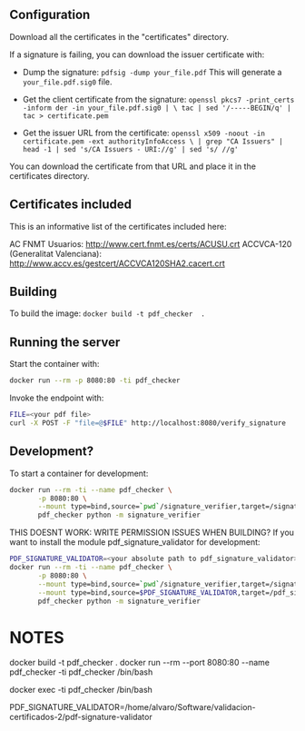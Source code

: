 ## Configuration
Download all the certificates in the "certificates" directory.

If a signature is failing, you can download the issuer certificate with:
- Dump the signature:
  `pdfsig -dump your_file.pdf`
  This will generate a `your_file.pdf.sig0` file.

- Get the client certificate from the signature:
  `openssl pkcs7 -print_certs -inform der -in your_file.pdf.sig0 | \
          tac | sed '/-----BEGIN/q' | tac > certificate.pem`

- Get the issuer URL from the certificate:
  `openssl x509 -noout -in certificate.pem -ext authorityInfoAccess \
    | grep "CA Issuers" | head -1 | sed 's/CA Issuers - URI://g' | sed 's/ //g'`

You can download the certificate from that URL and place it in the certificates directory.

## Certificates included
This is an informative list of the certificates included here:

AC FNMT Usuarios:                     http://www.cert.fnmt.es/certs/ACUSU.crt
ACCVCA-120 (Generalitat Valenciana):  http://www.accv.es/gestcert/ACCVCA120SHA2.cacert.crt

## Building
To build the image:
`docker build -t pdf_checker  .`


## Running the server

Start the container with:
```bash
docker run --rm -p 8080:80 -ti pdf_checker
```

Invoke the endpoint with:
```bash
FILE=<your pdf file>
curl -X POST -F "file=@$FILE" http://localhost:8080/verify_signature
```

## Development?

To start a container for development:
```bash
docker run --rm -ti --name pdf_checker \
       -p 8080:80 \
       --mount type=bind,source=`pwd`/signature_verifier,target=/signature_verifier \
       pdf_checker python -m signature_verifier
```

THIS DOESNT WORK: WRITE PERMISSION ISSUES WHEN BUILDING?
If you want to install the module pdf_signature_validator for development:
```bash
PDF_SIGNATURE_VALIDATOR=<your absolute path to pdf_signature_validator>
docker run --rm -ti --name pdf_checker \
       -p 8080:80 \
       --mount type=bind,source=`pwd`/signature_verifier,target=/signature_verifier \
       --mount type=bind,source=$PDF_SIGNATURE_VALIDATOR,target=/pdf_signature_validator \
       pdf_checker python -m signature_verifier
```

# NOTES
docker build -t pdf_checker .
docker run --rm --port 8080:80 --name pdf_checker -ti pdf_checker /bin/bash

docker exec -ti pdf_checker /bin/bash




PDF_SIGNATURE_VALIDATOR=/home/alvaro/Software/validacion-certificados-2/pdf-signature-validator

